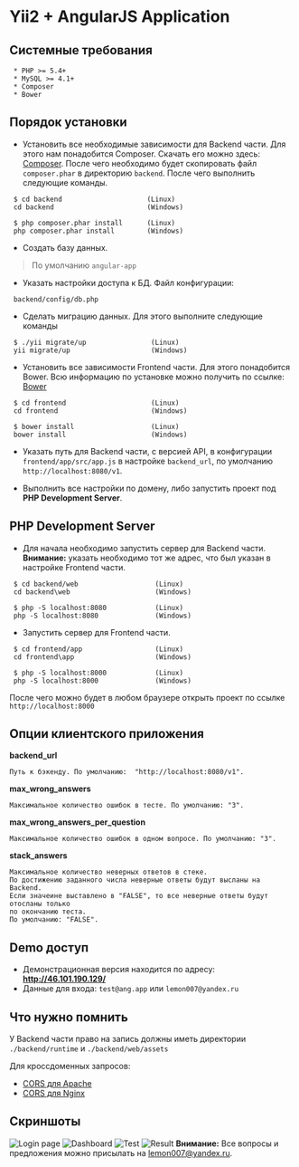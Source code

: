 Yii2 + AngularJS Application
============================

Cистемные требования
--------------------
~~~
 * PHP >= 5.4+
 * MySQL >= 4.1+
 * Composer
 * Bower
~~~

Порядок установки
-----------------
- Установить все необходимые зависимости для Backend части. Для этого нам понадобится Composer. Скачать его можно здесь: [Composer](https://getcomposer.org/ "Сomposer"). После чего необходимо будет скопировать файл `composer.phar` в директорию `backend`. После чего выполнить следующие команды.
~~~
 $ cd backend                     (Linux)
 cd backend                       (Windows)

 $ php composer.phar install      (Linux)
 php composer.phar install        (Windows)
~~~

- Создать базу данных. 
> По умолчанию `angular-app`

- Указать настройки доступа к БД. Файл конфигурации:
~~~
 backend/config/db.php
~~~

- Сделать миграцию данных. Для этого выполните следующие команды
~~~
 $ ./yii migrate/up                (Linux)    
 yii migrate/up                    (Windows)
~~~

- Установить все зависимости Frontend части. Для этого понадобится Bower. Всю информацию по установке можно получить по ссылке: [Bower](http://bower.io/#install-bower)
~~~
 $ cd frontend                     (Linux)
 cd frontend                       (Windows)

 $ bower install                   (Linux)
 bower install                     (Windows)
~~~

- Указать путь для Backend части, с версией API, в конфигурации `frontend/app/src/app.js` в настройке `backend_url`, по умолчанию `http://localhost:8080/v1`.

- Выполнить все настройки по домену, либо запустить проект под **PHP Development Server**.

PHP Development Server
-----------------
- Для начала необходимо запустить сервер для Backend части. **Внимание:** указать необходимо тот же адрес, что был указан в настройке Frontend части.
~~~
 $ cd backend/web                   (Linux)
 cd backend\web                     (Windows)

 $ php -S localhost:8080            (Linux)
 php -S localhost:8080              (Windows)
~~~

- Запустить сервер для Frontend части.
~~~
 $ cd frontend/app                  (Linux)
 cd frontend\app                    (Windows)

 $ php -S localhost:8000            (Linux)
 php -S localhost:8000              (Windows)
~~~

После чего можно будет в любом браузере открыть проект по ссылке `http://localhost:8000`

Опции клиентского приложения
----------------

**backend_url** 
~~~
Путь к бэкенду. По умолчанию:  "http://localhost:8080/v1".
~~~

**max_wrong_answers**
~~~
Максимальное количество ошибок в тесте. По умолчанию: "3".
~~~

**max_wrong_answers_per_question**
~~~
Максимальное количество ошибок в одном вопросе. По умолчанию: "3".
~~~

**stack_answers**
~~~
Максимальное количество неверных ответов в стеке. 
По достижению заданного числа неверные ответы будут высланы на Backend. 
Если значеине выставлено в "FALSE", то все неверные ответы будут отосланы только 
по окончанию теста. 
По умолчанию: "FALSE".
~~~

Demo доступ
-----------
+ Демонстрационная версия находится по адресу: **http://46.101.190.129/**
+ Данные для входа: `test@ang.app` или `lemon007@yandex.ru`

Что нужно помнить
-----------------
У Backend части право на запись должны иметь директории `./backend/runtime` и `./backend/web/assets`

Для кроссдоменных запросов:
* [CORS для Apache](http://enable-cors.org/server_apache.html)
* [CORS для Nginx](http://enable-cors.org/server_nginx.html)

Cкриншоты
-----------------
![Login page](http://dl1.joxi.net/drive/0010/2551/719351/150511/d2989872aa.png)
![Dashboard](http://dl1.joxi.net/drive/0010/2551/719351/150511/cea1391ab2.png)
![Test](http://dl1.joxi.net/drive/0010/2551/719351/150511/4ebbd3dbbb.png)
![Result](http://dl2.joxi.net/drive/0010/2551/719351/150511/ebc1e99de3.png)
**Внимание:** Все вопросы и предложения можно присылать на lemon007@yandex.ru.
